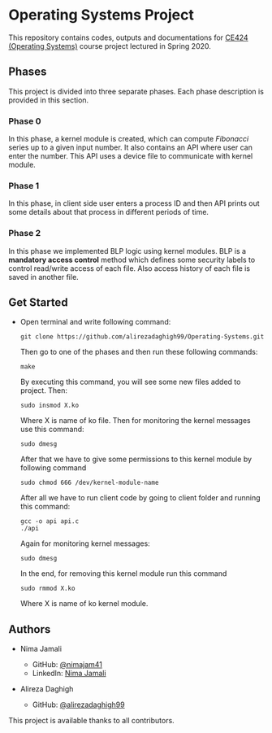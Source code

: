 # Operating Systems Project
This repository contains codes, outputs and documentations for [CE424 (Operating Systems)](http://ce.sharif.edu/courses/98-99/2/ce424-1/) course project lectured in Spring 2020.

## Phases
This project is divided into three separate phases. Each phase description is provided in this section.

### Phase 0
In this phase, a kernel module is created, which can compute *Fibonacci* series up to a given input number. It also contains an API where user can enter the number. This API uses a device file to communicate with kernel module. 

### Phase 1
In this phase, in client side user enters a process ID and then API prints out some details about that process in different periods of time.

### Phase 2
In this phase we implemented BLP logic using kernel modules. BLP is a **mandatory access control** method which defines some security labels to control read/write access of each file. Also access history of each file is saved in another file.

## Get Started
*  Open terminal and write following command:
    ```
    git clone https://github.com/alirezadaghigh99/Operating-Systems.git
    ```
    Then go to one of the phases and then run these following commands:
    
    ```
    make
    ```
    By executing this command, you will see some new files added to project. Then: 
    ```
    sudo insmod X.ko
    ```
    Where X is name of ko file.
    Then for monitoring the kernel messages use this command:
    ```
    sudo dmesg
    ```
    After that we have to give some permissions to this kernel module by following command
    ```
    sudo chmod 666 /dev/kernel-module-name

    ```
    After all we have to run client code by going to client folder and running this command:
    ```
    gcc -o api api.c
    ./api
    ```
    Again for monitoring kernel messages:
    ```
    sudo dmesg
    ```
    In the end, for removing this kernel module run this command
    ```
    sudo rmmod X.ko
    ```
    Where X is name of ko kernel module.

## Authors
- Nima Jamali
    - GitHub: [@nimajam41](https://github.com/nimajam41)
    - LinkedIn: [Nima Jamali](https://www.linkedin.com/in/nima-jamali-5b1521195/)

- Alireza Daghigh
    - GitHub: [@alirezadaghigh99](https://github.com/alierzadaghigh99)

This project is available thanks to all contributors.

